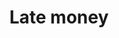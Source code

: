 ---
title: Late money
description: A high proportion of donations to electoral campaigns tends to arrive toward the end of an election season, between September and November. By that time, it's usually too late to deploy resources effectively and efficiently - for instance, ad space on TV is cheapest when bought far in advance. This problem also impacts sales cycles in progressive tech, since clients tend to have limited funds until late in the cycle, when they are unable to make sound technology choices.
---